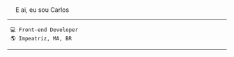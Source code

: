 <img src="https://media.giphy.com/media/hvRJCLFzcasrR4ia7z/giphy.gif" width="15px"> E ai, eu sou Carlos

------------

	 💻 Front-end Developer
	 🌎 Impeatriz, MA, BR

------------




<!-- **carlossantos74/carlossantos74** is a ✨ _special_ ✨ repository because its `README.md` (this file) appears on your GitHub profile. --> 
